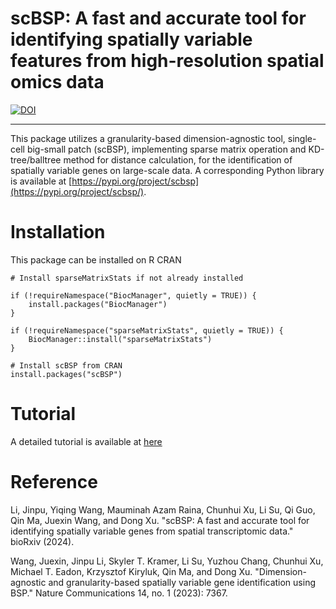 # scBSP: A fast and accurate tool for identifying spatially variable features from high-resolution spatial omics data 

[![DOI](https://zenodo.org/badge/DOI/10.5281/zenodo.11123268.svg)](https://doi.org/10.5281/zenodo.11123268)

***

This package utilizes a granularity-based dimension-agnostic tool, single-cell big-small patch (scBSP), implementing sparse matrix operation and KD-tree/balltree method for distance calculation, for the identification of spatially variable genes on
large-scale data. A corresponding Python library is available at [https://pypi.org/project/scbsp](https://pypi.org/project/scbsp/).

# Installation
This package can be installed on R CRAN
```
# Install sparseMatrixStats if not already installed

if (!requireNamespace("BiocManager", quietly = TRUE)) {
    install.packages("BiocManager")
}

if (!requireNamespace("sparseMatrixStats", quietly = TRUE)) {
    BiocManager::install("sparseMatrixStats")
}

# Install scBSP from CRAN
install.packages("scBSP")

```

# Tutorial
A detailed tutorial is available at [here](./scBSP.html)

# Reference
Li, Jinpu, Yiqing Wang, Mauminah Azam Raina, Chunhui Xu, Li Su, Qi Guo, Qin Ma, Juexin Wang, and Dong Xu. "scBSP: A fast and accurate tool for identifying spatially variable genes from spatial transcriptomic data." bioRxiv (2024).

Wang, Juexin, Jinpu Li, Skyler T. Kramer, Li Su, Yuzhou Chang, Chunhui Xu, Michael T. Eadon, Krzysztof Kiryluk, Qin Ma, and Dong Xu. "Dimension-agnostic and granularity-based spatially variable gene identification using BSP." Nature Communications 14, no. 1 (2023): 7367.

